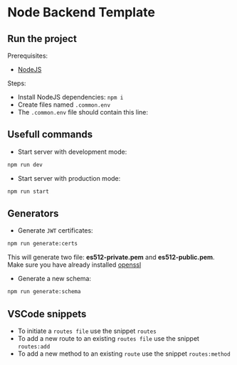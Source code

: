 # Node Backend Template

## Run the project

Prerequisites:

- [NodeJS](https://nodejs.org/en/)

Steps:

- Install NodeJS dependencies: `npm i`
- Create files named `.common.env`
- The `.common.env` file should contain this line:

## Usefull commands

- Start server with development mode:

```bash
npm run dev
```

- Start server with production mode:

```bash
npm run start
```

## Generators

- Generate `JWT` certificates:

```bash
npm run generate:certs
```

This will generate two file: **es512-private.pem** and **es512-public.pem**. Make sure you have already installed [openssl](https://www.openssl.org/)

- Generate a new schema:

```bash
npm run generate:schema
```

## VSCode snippets

- To initiate a `routes file` use the snippet `routes`
- To add a new route to an existing `routes file` use the snippet `routes:add`
- To add a new method to an existing `route` use the snippet `routes:method`
